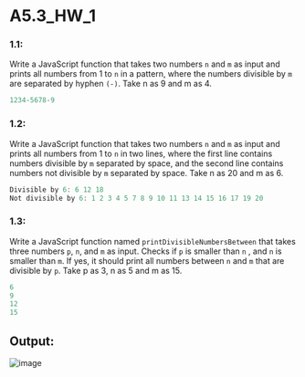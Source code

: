 # A5.3_HW_1

### 1.1:

Write a JavaScript function that takes two numbers `n` and `m` as input and prints all numbers from 1 to `n` in a pattern, where the numbers divisible by `m` are separated by hyphen `(-)`. Take n as 9 and m as 4.

```jsx
1234-5678-9
```

### 1.2:

Write a JavaScript function that takes two numbers `n` and `m` as input and prints all numbers from 1 to `n` in two lines, where the first line contains numbers divisible by `m` separated by space, and the second line contains numbers not divisible by `m` separated by space. Take n as 20 and m as 6.

```jsx
Divisible by 6: 6 12 18 
Not divisible by 6: 1 2 3 4 5 7 8 9 10 11 13 14 15 16 17 19 20
```

### 1.3:

Write a JavaScript function named `printDivisibleNumbersBetween` that takes three numbers `p`, `n`, and `m` as input. Checks if `p` is smaller than `n` , and `n` is smaller than `m`. If yes, it should print all numbers between `n` and `m` that are divisible by `p`. Take p as 3, n as 5 and m as 15.

```jsx
6
9
12
15
```

## Output:
![image](https://github.com/user-attachments/assets/2f07fedb-9dbd-45c7-a65c-e8e1a1e4e25a)
